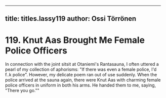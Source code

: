 
---

title: titles.lassy119
author: Ossi Törrönen
---


    
# 119. Knut Aas Brought Me Female Police Officers

In connection with the joint sitsit at Otaniemi's Rantasauna, I often uttered a pearl of my collection of aphorisms: "If there was even a female police, I'd f..k police". However, my delicate poem ran out of use suddenly. When the police arrived at the sauna again, there were Knut Aas with charming female police officers in uniform in both his arms. He handed them to me, saying, "There you go.""
